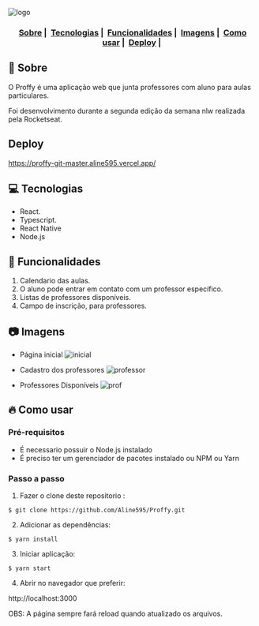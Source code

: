 ![logo](https://user-images.githubusercontent.com/54639269/89223832-dd796380-d5ad-11ea-9a39-fc852538ca13.png)
<h3 align="center">
  <a href="#dog-sobre">Sobre</a>&nbsp;|&nbsp;
  <a href="#computer-tecnologias">Tecnologias</a>&nbsp;|&nbsp;
  <a href="#pizza-funcionalidades">Funcionalidades</a>&nbsp;|&nbsp;
  <a href="#camera-imagens">Imagens</a>&nbsp;|&nbsp;
  <a href="#fire-como-usar">Como usar</a>&nbsp;|&nbsp;
  <a href="#deploy">Deploy</a>&nbsp;|&nbsp;
</h3>

## :dog: Sobre
O Proffy é uma aplicação web que junta professores com aluno para aulas particulares.  

Foi desenvolvimento durante a segunda edição da semana nlw realizada pela Rocketseat.  
## Deploy 
https://proffy-git-master.aline595.vercel.app/

## :computer: Tecnologias

- React. 
- Typescript. 
- React Native
- Node.js

## :pizza: Funcionalidades
1. Calendario das aulas.  
2. O aluno pode entrar em contato com um professor específico.  
3. Listas de professores disponíveis.  
4. Campo de inscrição, para professores.  

## :camera: Imagens

- Página inicial
![inicial](https://github.com/Matheus0liveira/next-level-week-2/blob/master/.github/capa.png)

- Cadastro dos professores
![professor](https://github.com/Matheus0liveira/next-level-week-2/blob/master/.github/print1.png)

- Professores Disponíveis
![prof](https://github.com/Matheus0liveira/next-level-week-2/blob/master/.github/print2.png)


## :fire: Como usar

### Pré-requisitos
  - É necessario possuir o Node.js instalado
  - É preciso ter um gerenciador de pacotes instalado ou NPM ou Yarn
 
### Passo a passo

1. Fazer o clone deste repositorio :
````
$ git clone https://github.com/Aline595/Proffy.git
````

2. Adicionar as dependências:
````
$ yarn install
````
3. Iniciar aplicação:
````
$ yarn start
````

4. Abrir no navegador que preferir:

 http://localhost:3000  

OBS: A página sempre fará reload quando atualizado os arquivos.<br />
